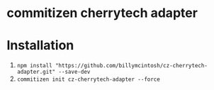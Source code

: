 # commitizen cherrytech adapter

# Installation
1. `npm install "https://github.com/billymcintosh/cz-cherrytech-adapter.git" --save-dev`
2. `commitizen init cz-cherrytech-adapter --force`

